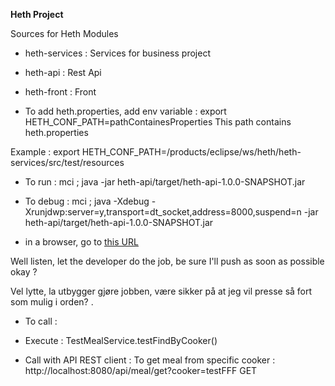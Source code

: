 **Heth Project**


Sources for Heth Modules

- heth-services : Services for business project
- heth-api : Rest Api
- heth-front : Front

- To add heth.properties, add env variable :
export HETH_CONF_PATH=pathContainesProperties
This path contains heth.properties

Example :
export HETH_CONF_PATH=/products/eclipse/ws/heth/heth-services/src/test/resources

- To run :
mci ; java -jar heth-api/target/heth-api-1.0.0-SNAPSHOT.jar

- To debug :
mci ; java -Xdebug -Xrunjdwp:server=y,transport=dt_socket,address=8000,suspend=n  -jar heth-api/target/heth-api-1.0.0-SNAPSHOT.jar

- in a browser, go to [this URL](http://localhost:8080/api)

Well listen, let the developer do the job, be sure I'll push as soon as possible okay ?

Vel lytte, la utbygger gjøre jobben, være sikker på at jeg vil presse så fort som mulig i orden?
.

- To call :
- Execute :
TestMealService.testFindByCooker()

- Call with API REST client :
To get meal from specific cooker :
http://localhost:8080/api/meal/get?cooker=testFFF
GET
